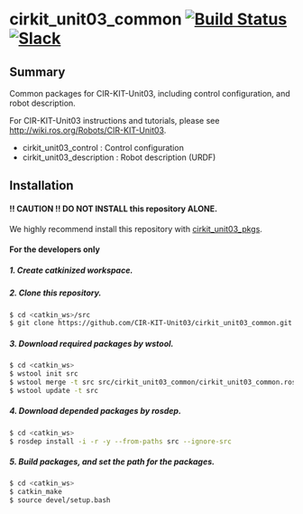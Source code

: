 # cirkit_unit03_common [![Build Status](https://travis-ci.org/CIR-KIT-Unit03/cirkit_unit03_common.svg?branch)](https://travis-ci.org/CIR-KIT-Unit03/cirkit_unit03_common) [![Slack](https://img.shields.io/badge/Slack-CIR--KIT-blue.svg)](http://cir-kit.slack.com/messages/unit03_common)

## Summary
Common packages for CIR-KIT-Unit03, including control configuration, and robot description.

For CIR-KIT-Unit03 instructions and tutorials, please see http://wiki.ros.org/Robots/CIR-KIT-Unit03.

- cirkit_unit03_control : Control configuration
- cirkit_unit03_description : Robot description (URDF)

## Installation
#### **!! CAUTION !!  DO NOT INSTALL** this repository **ALONE**.  
We highly recommend install this repository with [cirkit_unit03_pkgs](https://github.com/CIR-KIT-Unit03/cirkit_unit03_pkgs).

#### For the developers only
##### 1. Create **catkinized**  workspace.
##### 2. Clone this repository.
```bash
$ cd <catkin_ws>/src
$ git clone https://github.com/CIR-KIT-Unit03/cirkit_unit03_common.git
```
##### 3. Download required packages by wstool.
```bash
$ cd <catkin_ws>
$ wstool init src
$ wstool merge -t src src/cirkit_unit03_common/cirkit_unit03_common.rosinstall
$ wstool update -t src
```
##### 4. Download depended packages by rosdep.
```bash
$ cd <catkin_ws>
$ rosdep install -i -r -y --from-paths src --ignore-src
```
##### 5. Build packages, and set the path for the packages.
```bash
$ cd <catkin_ws>
$ catkin_make
$ source devel/setup.bash
```
